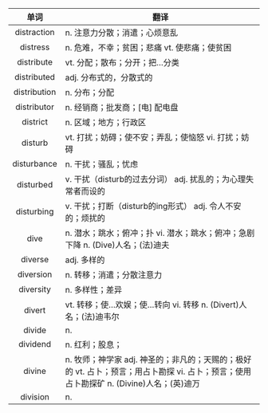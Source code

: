 |单词|翻译  |
|:--:|--| 
|	distraction  		|		n. 注意力分散；消遣；心烦意乱	|		
|	distress  		|		n. 危难，不幸；贫困；悲痛 vt. 使悲痛；使贫困	|		
|	distribute  		|		vt. 分配；散布；分开；把…分类	|		
|	distributed  		|		adj. 分布式的，分散式的	|		
|	distribution  		|		n. 分布；分配	|		
|	distributor  		|		n. 经销商；批发商；[电] 配电盘	|		
|	district  		|		n. 区域；地方；行政区	|		
|	disturb  		|		vt. 打扰；妨碍；使不安；弄乱；使恼怒 vi. 打扰；妨碍	|		
|	disturbance  		|		n. 干扰；骚乱；忧虑	|		
|	disturbed  		|		v. 干扰（disturb的过去分词） adj. 扰乱的；为心理失常者而设的	|		
|	disturbing  		|		v. 干扰；打断（disturb的ing形式） adj. 令人不安的；烦扰的	|		
|	dive  		|		n. 潜水；跳水；俯冲；扑 vi. 潜水；跳水；俯冲；急剧下降 n. (Dive)人名；(法)迪夫	|		
|	diverse  		|		adj. 多样的	|		
|	diversion  		|		n. 转移；消遣；分散注意力	|		
|	diversity  		|		n. 多样性；差异	|		
|	divert  		|		vt. 转移；使…欢娱；使…转向 vi. 转移 n. (Divert)人名；(法)迪韦尔	|		
|	divide  		|		n. 	|		
|	dividend  		|		n. 红利；股息；	|		
|	divine  		|		n. 牧师；神学家 adj. 神圣的；非凡的；天赐的；极好的 vt. 占卜；预言；用占卜勘探 vi. 占卜；预言；使用占卜勘探矿 n. (Divine)人名；(英)迪万	|		
|	division  		|		n. 	|		
